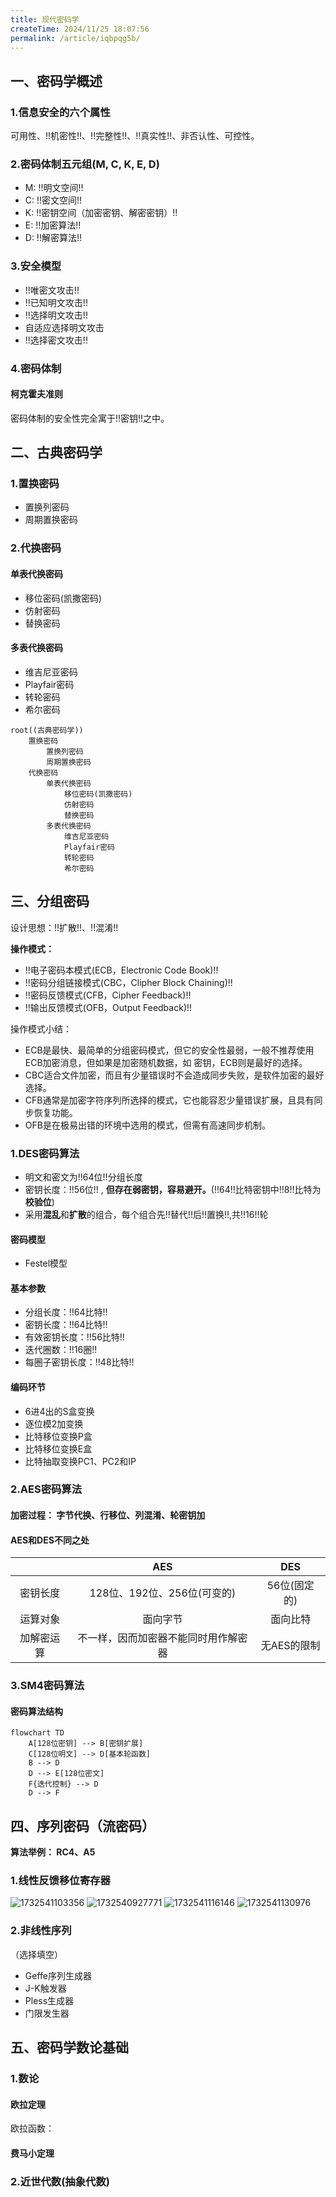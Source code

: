 ```yaml
---
title: 现代密码学
createTime: 2024/11/25 18:07:56
permalink: /article/iqbpqg5b/
---
```

## 一、密码学概述

### 1.信息安全的六个属性

可用性、!!机密性!!、!!完整性!!、!!真实性!!、非否认性、可控性。

### 2.密码体制五元组(M, C, K, E, D)

- M: !!明文空间!!
- C: !!密文空间!!
- K: !!密钥空间（加密密钥、解密密钥）!!
- E: !!加密算法!!
- D: !!解密算法!!


### 3.安全模型

- !!唯密文攻击!!
- !!已知明文攻击!!
- !!选择明文攻击!!
- 自适应选择明文攻击
- !!选择密文攻击!!

### 4.密码体制

#### 柯克霍夫准则

密码体制的安全性完全寓于!!密钥!!之中。

## 二、古典密码学

### 1.置换密码
- 置换列密码
- 周期置换密码
### 2.代换密码
#### 单表代换密码
- 移位密码(凯撒密码)
- 仿射密码
- 替换密码
#### 多表代换密码
- 维吉尼亚密码
- Playfair密码
- 转轮密码
- 希尔密码
```mindmap
root((古典密码学))
    置换密码
        置换列密码
        周期置换密码
    代换密码
        单表代换密码
            移位密码(凯撒密码)
            仿射密码
            替换密码
        多表代换密码
            维吉尼亚密码
            Playfair密码
            转轮密码
            希尔密码
```
## 三、分组密码

设计思想：!!扩散!!、!!混淆!!

**操作模式：**

- !!电子密码本模式(ECB，Electronic Code Book)!!
- !!密码分组链接模式(CBC，Clipher Block  Chaining)!!
- !!密码反馈模式(CFB，Cipher Feedback)!!
- !!输出反馈模式(OFB，Output Feedback)!!

操作模式小结：
- ECB是最快、最简单的分组密码模式，但它的安全性最弱，一般不推荐使用ECB加密消息，但如果是加密随机数据，如 密钥，ECB则是最好的选择。
- CBC适合文件加密，而且有少量错误时不会造成同步失败，是软件加密的最好选择。
- CFB通常是加密字符序列所选择的模式，它也能容忍少量错误扩展，且具有同步恢复功能。
- OFB是在极易出错的环境中选用的模式，但需有高速同步机制。

### 1.DES密码算法

- 明文和密文为!!64位!!分组长度
- 密钥长度：!!56位!! , **但存在弱密钥，容易避开。**(!!64!!比特密钥中!!8!!比特为**校验位**)
- 采用**混乱**和**扩散**的组合，每个组合先!!替代!!后!!置换!!,共!!16!!轮

#### 密码模型
- Festel模型
#### 基本参数
- 分组长度：!!64比特!!
- 密钥长度：!!64比特!!
- 有效密钥长度：!!56比特!!
- 迭代圈数：!!16圈!!
- 每圈子密钥长度：!!48比特!!
#### 编码环节
- 6进4出的S盒变换
- 逐位模2加变换
- 比特移位变换P盒
- 比特移位变换E盒
- 比特抽取变换PC1、PC2和IP


### 2.AES密码算法
####  加密过程： **字节代换**、**行移位**、**列混淆**、**轮密钥加**
#### AES和DES不同之处
|               |            AES                   |              DES            | 
| :-----------: |         :-----------:            |         :-----------:       | 
|    密钥长度    | 128位、192位、256位(可变的)       |        56位(固定的)          | 
|    运算对象    |           面向字节                |           面向比特          | 
|   加解密运算   | 不一样，因而加密器不能同时用作解密器 |           无AES的限制       | 


### 3.SM4密码算法

#### 密码算法结构
```mermaid
flowchart TD
    A[128位密钥] --> B[密钥扩展]
    C[128位明文] --> D[基本轮函数]
    B --> D
    D --> E[128位密文]
    F{迭代控制} --> D
    D --> F
```

## 四、序列密码（流密码）
**算法举例： RC4、A5**
### 1.线性反馈移位寄存器
![1732541103356](image/现代密码学复习/1732541103356.png)
![1732540927771](image/现代密码学复习/1732540927771.png)
![1732541116146](image/现代密码学复习/1732541116146.png)
![1732541130976](image/现代密码学复习/1732541130976.png)
### 2.非线性序列
（选择填空）
- Geffe序列生成器
- J-K触发器
- Pless生成器
- 门限发生器

## 五、密码学数论基础

### 1.数论

#### **欧拉定理**

欧拉函数：

#### **费马小定理**

### 2.近世代数(抽象代数)

